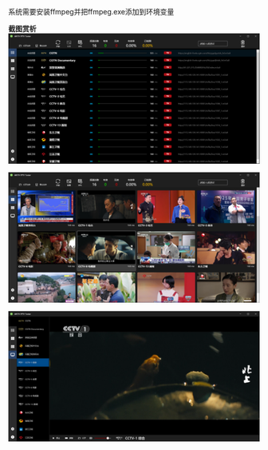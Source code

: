 系统需要安装ffmpeg并把ffmpeg.exe添加到环境变量





**截图赏析**
![ANTV-01](/images/ANTV-01.png)

![ANTV-02](/images/ANTV-02.png)

![ANTV-03](/images/ANTV-03.png)
